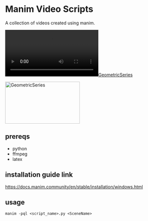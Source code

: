 # Manim Video Scripts

A collection of videos created using manim.

[![GeometricSeries](output/GeometricSeries.mp4)](https://flic.kr/p/2qpcntv)

<a data-flickr-embed="true" href="https://www.flickr.com/photos/189147921@N05/54083752855/in/dateposted-public/" title="GeometricSeries"><img src="https://live.staticflickr.com/31337/54083752855_31bfdd96db_m.jpg" width="240" height="135" alt="GeometricSeries"/></a>

## prereqs

* python
* ffmpeg
* latex

## installation guide link

https://docs.manim.community/en/stable/installation/windows.html

## usage

`manim -pql <script_name>.py <SceneName>`
